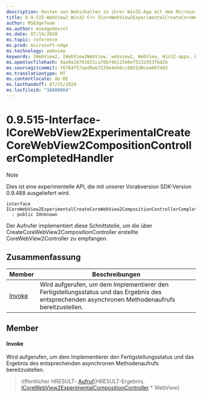 ```yaml
---
description: Hosten von Webinhalten in ihrer Win32-App mit dem Microsoft Edge WebView2-Steuerelement
title: 0.9.515-WebView2 Win32 C++ ICoreWebView2ExperimentalCreateCoreWebView2CompositionControllerCompletedHandler
author: MSEdgeTeam
ms.author: msedgedevrel
ms.date: 07/14/2020
ms.topic: reference
ms.prod: microsoft-edge
ms.technology: webview
keywords: IWebView2, IWebView2WebView, webview2, WebView, Win32-apps, Win32, Edge, ICoreWebView2, ICoreWebView2Controller, Browser-Steuerelement, Edge-HTML
ms.openlocfilehash: 9aa9a18701621ca78b74b12340ef5132953fbd2b
ms.sourcegitcommit: f6764f57aed9ab7229e4eb6cc8851d0cea667403
ms.translationtype: MT
ms.contentlocale: de-DE
ms.lasthandoff: 07/15/2020
ms.locfileid: "10880668"
---
```

# 0.9.515-Interface-ICoreWebView2ExperimentalCreateCoreWebView2CompositionControllerCompletedHandler 

> [!NOTE]
> Dies ist eine experimentelle API, die mit unserer Vorabversion SDK-Version 0.9.488 ausgeliefert wird.

```
interface ICoreWebView2ExperimentalCreateCoreWebView2CompositionControllerCompletedHandler
  : public IUnknown
```

Der Aufrufer implementiert diese Schnittstelle, um die über CreateCoreWebView2CompositionController erstellte CoreWebView2Controller zu empfangen.

## Zusammenfassung

 Member                        | Beschreibungen
--------------------------------|---------------------------------------------
[Invoke](#invoke) | Wird aufgerufen, um dem Implementierer den Fertigstellungsstatus und das Ergebnis des entsprechenden asynchronen Methodenaufrufs bereitzustellen.

## Member

#### Invoke 

Wird aufgerufen, um dem Implementierer den Fertigstellungsstatus und das Ergebnis des entsprechenden asynchronen Methodenaufrufs bereitzustellen.

> öffentlicher HRESULT- [Aufruf](#invoke)(HRESULT-Ergebnis, [ICoreWebView2ExperimentalCompositionController](icorewebview2experimentalcompositioncontroller.md) * WebView)

